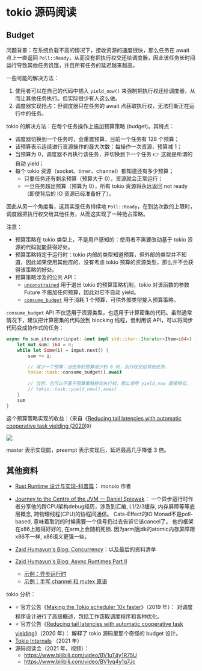 # tokio 源码阅读

## Budget

问题背景：在系统负载不高的情况下，接收资源的速度很快，那么任务在 await 点上一直返回 `Poll::Ready`，从而没有把执行权交还给调度器，因此该任务长时间运行导致其他任务饥饿，并且所有任务的延迟越来越高。

一些可能的解决方法：

1. 使用者可以在自己的代码中插入 `yield_now()` 来强制把执行权还给调度器，从而让其他任务执行。但实际很少有人这么做。
2. 调度器实现抢占：但调度器只在任务的 await 点获取执行权，无法打断正在运行中的任务。

tokio 的解决方法：在每个任务操作上施加预算策略 (budget)。其特点：
* 调度器切换到一个任务时，会重置预算，目前一个任务有 128 个预算；
* 该预算表示连续进行资源操作的最大次数：每操作一次资源，预算减 1；
* 当预算为 0，调度器不再执行该任务，并切换到下一个任务 👉 这就是所谓的自动 yield；
* 每个 tokio 资源（socket、timer、channel）都知道还有多少预算；
  * 只要任务还有剩余预算（预算大于 0），资源就会正常运行；
  * 一旦任务超出预算（预算为 0），所有 tokio 资源将永远返回 not ready（即使背后的 IO 资源已经准备好了）。

因此从另一个角度看，这其实是任务持续地 `Poll::Ready`，在到达次数的上限时，调度器把执行权交给其他任务，从而这实现了一种抢占策略。

注意：
* 预算策略在 tokio 类型上，不是用户感知的：使用者不需要改动基于 tokio 资源的代码就能获得好处。
* 预算策略特定于运行时：tokio 内部的类型知道预算，但外部的类型并不知道，因此如果使用其他库的、没有考虑 tokio 预算的资源类型，那么并不会获得该策略的好处。
* 预算策略涉及的公共 API：
  * [`unconstrained`](https://docs.rs/tokio/latest/tokio/task/fn.unconstrained.html) 用于退出 tokio 的预算策略机制，tokio 对该函数的参数
    Future 不施加任何预算，因此对它不自动 yield。
  * [`consume_budget`](https://docs.rs/tokio/latest/tokio/task/fn.consume_budget.html) 用于消耗 1 个预算，可供外部类型接入预算策略。

`consume_budget` API 不仅适用于资源类型，也适用于计算密集的代码。虽然通常情况下，建议把计算密集的代码放到 blocking 线程，但利用该
API，可以将同步代码变成协作式的任务：

```rust
async fn sum_iterator(input: &mut impl std::iter::Iterator<Item=i64>) -> i64 {
    let mut sum: i64 = 0;
    while let Some(i) = input.next() {
        sum += i;

        // 减少一个预算：当任务的预算减少到 0 时，执行权交给其他任务。
        tokio::task::consume_budget().await
    
        // 当然，也可以不基于预算策略移交执行权，那么使用 yield_now 直接移交。
        // tokio::task::yield_now().await
    }
    sum
}
```

这个预算策略实现的收益：（来自《[Reducing tail latencies with automatic cooperative task yielding (2020)](https://tokio.rs/blog/2020-04-preemption)》）

![](https://user-images.githubusercontent.com/176295/73222456-4a103300-4131-11ea-9131-4e437ecb9a04.png)

master 表示实现前，preempt 表示实现后，延迟最高几乎降低 3 倍。

## 其他资料

* [Rust Runtime 设计与实现-科普篇](https://www.ihcblog.com/rust-runtime-design-1/)： monoio 作者

* [Journey to the Centre of the JVM — Daniel Spiewak](https://www.youtube.com/watch?v=EFkpmFt61Jo&ab_channel=ChariotSolutions)：
  一个异步运行时作者分享他的跨CPU架构debug经历，涉及到汇编, L1/2/3缓存, 内存屏障等等底层概念, 跨物理线程(CPU)的协程间通信。
  Cats-Effect的IO Monad不是poll-based, 意味着取消的时候需要一个信号扔过去告诉它该cancel了。
  他的框架在x86上跑得好好的, 在arm上会随机死锁. 因为arm版jdk的atomic内存屏障跟x86不一样, x86语义更强一些。

* [Zaid Humayun's Blog: Concurrency](https://redixhumayun.github.io/concurrency/)：以及最后的资料清单
* [Zaid Humayun's Blog: Async Runtimes Part II](https://redixhumayun.github.io/async/2024/09/18/async-runtimes-part-ii.html) 
  * [示例：异步运行时](https://github.com/redixhumayun/async-rust)
  * [示例：手写 channel 和 mutex 原语](https://github.com/redixhumayun/rs-examples)

tokio 分析：

* ⭐ 官方公告《[Making the Tokio scheduler 10x faster](https://tokio.rs/blog/2019-10-scheduler)》（2019 年）：
  对调度程序设计进行了高级概述，包括工作窃取调度程序和各种优化。
* ⭐ 官方公告《[Reducing tail latencies with automatic cooperative task yielding](https://tokio.rs/blog/2020-04-preemption)》（2020 年）：
  解释了 tokio 源码里那个奇怪的 budget 设计。
* [Tokio Internals](https://tony612.github.io/tokio-internals) （2021 年）
* 源码阅读会（2021 年，视频）：
  * <https://www.bilibili.com/video/BV1uT4y1R75U>
  * <https://www.bilibili.com/video/BV1yq4y1q7Jc>

